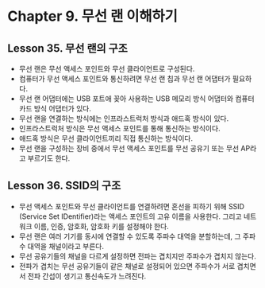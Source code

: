 # Chapter 9. 무선 랜 이해하기

## Lesson 35. 무선 랜의 구조
- 무선 랜은 무선 액세스 포인트와 무선 클라이언트로 구성된다.  
- 컴퓨터가 무선 액세스 포인트와 통신하려면 무선 랜 칩과 무선 랜 어댑터가 필요하다.  
- 무선 랜 어댑터에는 USB 포트애 꽂아 사용하는 USB 메모리 방식 어댑터와 컴퓨터 카드 방식 어댑터가 있다.  
- 무선 랜을 연결하는 방식에는 인프라스트럭처 방식과 애드혹 방식이 있다.  
- 인프라스트럭처 방식은 무선 액세스 포인트를 통해 통신하는 방식이다.  
- 애드혹 방식은 무선 클라이언트끼리 직접 통신하는 방식이다.  
- 무선 랜을 구성하는 장비 중에서 무선 액세스 포인트를 무선 공유기 또는 무선 AP라고 부르기도 한다.  

## Lesson 36. SSID의 구조
- 무선 액세스 포인트와 무선 클라이언트를 연결하려면 혼선을 피하기 위해 SSID (Service Set IDentifier)라는 액세스 포인트의 고유 이름을 사용한다. 그리고 네트워크 이름, 인증, 암호화, 암호화 키를 설정해야 한다.  
- 무선 랜은 여러 기기를 동시에 연결할 수 있도록 주파수 대역을 분할하는데, 그 주파수 대역을 채널이라고 부른다.  
- 무선 공유기들의 채널을 다르게 설정하면 전파는 겹치지만 주파수가 겹치지 않는다.  
- 전파가 겹치는 무선 공유기들이 같은 채널로 설정되어 있으면 주파수가 서로 겹치면서 전파 간섭이 생기고 통신속도가 느려진다.  